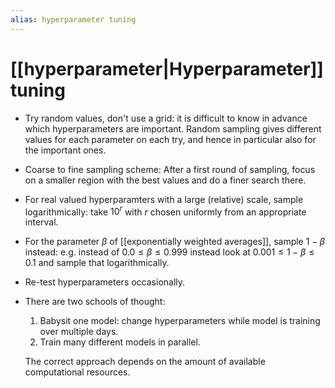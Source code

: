 ```yaml
---
alias: hyperparameter tuning
---
```

# [[hyperparameter|Hyperparameter]] tuning

- Try random values, don't use a grid: it is difficult to know in advance which hyperparameters are important. Random sampling gives different values for each parameter on each try, and hence in particular also for the important ones.
- Coarse to fine sampling scheme: After a first round of sampling, focus on a smaller region with the best values and do a finer search there.
- For real valued hyperparamters with a large (relative) scale, sample logarithmically: take $10^r$ with $r$ chosen uniformly from an appropriate interval.
- For the parameter $\beta$ of [[exponentially weighted averages]], sample $1-\beta$ instead: e.g. instead of $0.0 \le \beta \le 0.999$ instead look at $0.001 \le 1-\beta \le 0.1$ and sample that logarithmically.
- Re-test hyperparameters occasionally.
- There are two schools of thought:
	1) Babysit one model: change hyperparameters while model is training over multiple days.
	2) Train many different models in parallel.
	
	The correct approach depends on the amount of available computational resources.